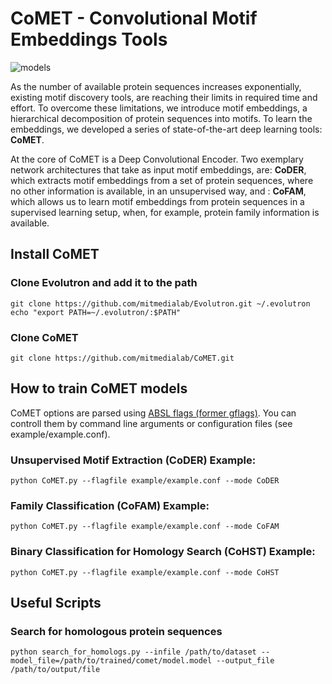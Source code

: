 # CoMET - **Co**nvolutional **M**otif **E**mbeddings **T**ools

![models](https://s3.amazonaws.com/comet-media/github_models.png)

As the number of available protein sequences increases exponentially, existing motif discovery tools, are reaching their limits in required time and effort. To overcome these limitations, we introduce motif embeddings, a hierarchical decomposition of protein sequences into motifs. To learn the embeddings, we developed a series of state-of-the-art deep learning tools: **CoMET**. 

At the core of CoMET is a Deep Convolutional Encoder. Two exemplary network architectures that take as input motif embeddings, are: **CoDER**, which extracts motif embeddings from a set of protein sequences, where no other information is available, in an unsupervised way, and : **CoFAM**, which allows us to learn motif embeddings from protein sequences in a supervised learning setup, when, for example, protein family information is available.

## Install CoMET

### Clone Evolutron and add it to the path
```
git clone https://github.com/mitmedialab/Evolutron.git ~/.evolutron
echo "export PATH=~/.evolutron/:$PATH"
```

### Clone CoMET
```
git clone https://github.com/mitmedialab/CoMET.git
```

## How to train CoMET models

CoMET options are parsed using [ABSL flags (former gflags)](https://github.com/abseil/abseil-py). 
You can controll them by command line arguments or configuration files (see example/example.conf).

### Unsupervised Motif Extraction (CoDER) Example:
   ```shell
   python CoMET.py --flagfile example/example.conf --mode CoDER
   ```

### Family Classification (CoFAM) Example:
   ```shell
   python CoMET.py --flagfile example/example.conf --mode CoFAM
   ```
   
### Binary Classification for Homology Search (CoHST) Example:
   ```shell
   python CoMET.py --flagfile example/example.conf --mode CoHST
   ```

## Useful Scripts

### Search for homologous protein sequences

   ```shell
   python search_for_homologs.py --infile /path/to/dataset --model_file=/path/to/trained/comet/model.model --output_file /path/to/output/file
   ```
